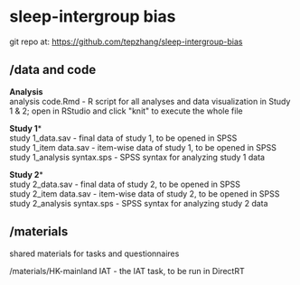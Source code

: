 # sleep-intergroup bias

git repo at: https://github.com/tepzhang/sleep-intergroup-bias
## /data and code

****************Analysis****************  
analysis code.Rmd - R script for all analyses and data visualization in Study 1 & 2; 
			open in RStudio and click "knit" to execute the whole file

****************Study 1*****************  
study 1_data.sav - final data of study 1, to be opened in SPSS  
study 1_item data.sav - item-wise data of study 1, to be opened in SPSS  
study 1_analysis syntax.sps - SPSS syntax for analyzing study 1 data  


****************Study 2*****************  
study 2_data.sav - final data of study 2, to be opened in SPSS  
study 2_item data.sav - item-wise data of study 2, to be opened in SPSS  
study 2_analysis syntax.sps - SPSS syntax for analyzing study 2 data


## /materials

shared materials for tasks and questionnaires

/materials/HK-mainland IAT - the IAT task, to be run in DirectRT